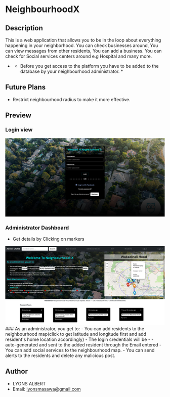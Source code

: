 # NeighbourhoodX

## Description
This is a web application that allows you to be in the loop about everything happening in your neighborhood. You can check businesses around, You can view messages from other residents, You can add a business. You can check for Social services centers around e.g Hospital and many more.

- * Before you get access to the platform you have to be added to the database by your neighbourhood administrator. *

## Future Plans

- Restrict neighbourhood radius to make it more effective.

## Preview
### Login view
<img src="login.png">

### Administrator Dashboard
- Get details by Clicking on markers
<img src="admin.png">
### As an administrator, you get to:
- You can add residents to the neighbourhood map(click to get latitude and longitude first and add resident's home location accordingly) - The login credentials will be - - auto-generated and sent to the added resident through the Email entered
- You can add social services to the neighbourhood map.
- You can send alerts to the residents and delete any malicious post.


## Author
- LYONS ALBERT
- Email: lyonsmasawa@gmail.com